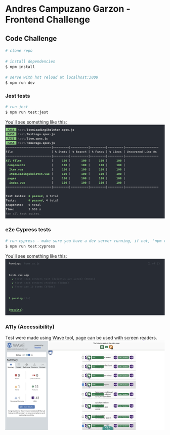 # Andres Campuzano Garzon - Frontend Challenge

## Code Challenge

```bash
# clone repo

# install dependencies
$ npm install

# serve with hot reload at localhost:3000
$ npm run dev
```

### Jest tests

```bash
# run jest
$ npm run test:jest
```

You'll see something like this:
![jest coverage](readme_files/jest.png)

### e2e Cypress tests

```bash
# run cypress - make sure you have a dev server running, if not, 'npm run dev' first
$ npm run test:cypress
```

You'll see something like this:
![cypress](readme_files/cypress.png)

### A11y (Accessibility)

Test were made using Wave tool, page can be used with screen readers.
![Accessibility](readme_files/accesibility.png)
